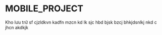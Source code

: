 # MOBILE_PROJECT
Kho lưu trữ
sf cjzldkvn kadfn mzcn kd lk 
sjc hbd bjsk
 bzcj bhkjdsnlkj nkd
 c jhcn akdkjk

